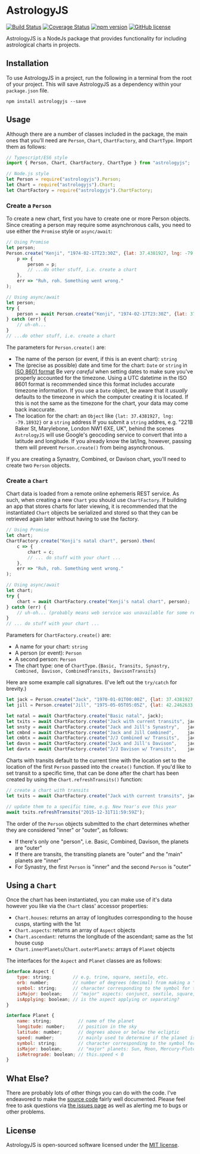 # AstrologyJS

[![Build Status](https://travis-ci.org/morphatic/astrologyjs.svg?branch=master)](https://travis-ci.org/morphatic/astrologyjs)
[![Coverage Status](https://coveralls.io/repos/github/morphatic/astrologyjs/badge.svg?branch=master)](https://coveralls.io/github/morphatic/astrologyjs?branch=master)
[![npm version](https://badge.fury.io/js/astrologyjs.svg)](https://www.npmjs.com/package/astrologyjs)
[![GitHub license](https://img.shields.io/badge/license-MIT-blue.svg)](https://raw.githubusercontent.com/morphatic/astrologyjs/master/LICENSE)

AstrologyJS is a NodeJs package that provides functionality for including astrological charts in projects.

## Installation

To use AstrologyJS in a project, run the following in a terminal from the root of your project. This will save AstrologyJS as a dependency within your `package.json` file.

```
npm install astrologyjs --save
```

## Usage

Although there are a number of classes included in the package, the main ones that you'll need are `Person`, `Chart`, `ChartFactory`, and `ChartType`. Import them as follows:

```javascript
// Typescript/ES6 style
import { Person, Chart, ChartFactory, ChartType } from "astrologyjs";

// Node.js style
let Person = require("astrologyjs").Person;
let Chart = require("astrologyjs").Chart;
let ChartFactory = require("astrologyjs").ChartFactory;
```

### Create a `Person`

To create a new chart, first you have to create one or more Person objects. Since creating a person may require some asynchronous calls, you need to use either the `Promise` style or `async/await`:

```javascript
// Using Promise
let person;
Person.create("Kenji", "1974-02-17T23:30Z", {lat: 37.4381927, lng: -79.18932}).then(
    p => {
        person = p;
        // ...do other stuff, i.e. create a chart
    },
    err => "Ruh, roh. Something went wrong."
);

// Using async/await
let person;
try {
    person = await Person.create("Kenji", "1974-02-17T23:30Z", {lat: 37.4381927, lng: -79.18932});
} catch (err) {
    // uh-oh...
}
// ...do other stuff, i.e. create a chart
```

The parameters for `Person.create()` are:

* The name of the person (or event, if this is an event chart): `string`
* The (precise as possible) date and time for the chart: `Date` or `string` in [ISO 8601 format](https://en.wikipedia.org/wiki/ISO_8601)
Be _very careful_ when setting dates to make sure you've properly accounted for the timezone. Using a UTC datetime in the ISO 8601 format is recommended since this format includes accurate timezone information. If you use a `Date` object, be aware that it _usually_ defaults to the timezone in which the computer creating it is located. If this is not the same as the timezone for the chart, your data may come back inaccurate.
* The location for the chart: an `Object` like `{lat: 37.4381927, lng: -79.18932}` or a `string` address
If you submit a `string` addres, e.g. "221B Baker St, Marylebone, London NW1 6XE, UK", behind the scenes `AstrologyJS` will use Google's geocoding service to convert that into a latitude and longitude. If you already know the lat/lng, however, passing them will prevent `Person.create()` from being asynchronous.

If you are creating a Synastry, Combined, or Davison chart, you'll need to create two `Person` objects.

### Create a `Chart`

Chart data is loaded from a remote online ephemeris REST service. As such, when creating a new `Chart` you should use `ChartFactory`. If building an app that stores charts for later viewing, it is recommended that the instantiated `Chart` objects be serialized and stored so that they can be retrieved again later without having to use the factory.

```javascript
// Using Promise
let chart;
ChartFactory.create("Kenji's natal chart", person).then(
    c => {
        chart = c;
        // ... do stuff with your chart ...
    },
    err => "Ruh, roh. Something went wrong."
);

// Using async/await
let chart;
try {
    chart = await ChartFactory.create("Kenji's natal chart", person);
} catch (err) {
    // uh-oh... (probably means web service was unavailable for some reason)
}
// ... do stuff with your chart ...
```

Parameters for `ChartFactory.create()` are:

* A name for your chart: `string`
* A person (or event): `Person`
* A second person: `Person`
* The chart type: one of `ChartType.{Basic, Transits, Synastry, Combined, Davison, CombinedTransits, DavisonTransits}`

Here are some example call signatures. (I've left out the `try/catch` for brevity.)

```javascript
let jack = Person.create("Jack", "1970-01-01T00:00Z", {lat: 37.4381927, lng: -79.18932});
let jill = Person.create("Jill", "1975-05-05T05:05Z", {lat: 42.2462633, lng:  18.26468});

let natal = await ChartFactory.create("Basic natal", jack);
let txits = await ChartFactory.create("Jack with current transits", jack, null, ChartType.Transits);
let snsty = await ChartFactory.create("Jack and Jill's Synastry",   jack, jill, ChartType.Synastry);
let cmbnd = await ChartFactory.create("Jack and Jill Combined",     jack, jill, ChartType.Combined);
let cmbtx = await ChartFactory.create("J/J Combined w/ Transits",   jack, jill, ChartType.CombinedTransits);
let davsn = await ChartFactory.create("Jack and Jill's Davison",    jack, jill, ChartType.Davison);
let davtx = await ChartFactory.create("J/J Davison w/ Transits",    jack, jill, ChartType.DavisonTransits);
```

Charts with transits default to the current time with the location set to the location of the first `Person` passed into the `create()` function. If you'd like to set transit to a specific time, that can be done after the chart has been created by using the `Chart.refreshTransits()` function:

```javascript
// create a chart with transits
let txits = await ChartFactory.create("Jack with current transits", jack, null, ChartType.Transits);

// update them to a specific time, e.g. New Year's eve this year
await txits.refreshTransits("2015-12-31T11:59:59Z");
```

The order of the `Person` objects submitted to the chart determines whether they are considered "inner" or "outer", as follows:

* If there's only one "person", i.e. Basic, Combined, Davison, the planets are "outer"
* If there are transits, the transiting planets are "outer" and the "main" planets are "inner"
* For Synastry, the first `Person` is "inner" and the second `Person` is "outer"

## Using a `Chart`

Once the chart has been instantiated, you can make use of it's data however you like via the `Chart` class' accessor properties:

* `Chart.houses`: returns an array of longitudes corresponding to the house cusps, starting with the 1st
* `Chart.aspects`: returns an array of `Aspect` objects
* `Chart.ascendant`: returns the longitude of the ascendant; same as the 1st house cusp
* `Chart.innerPlanets`/`Chart.outerPlanets`: arrays of `Planet` objects

The interfaces for the `Aspect` and `Planet` classes are as follows:

```javascript
interface Aspect {
    type: string;        // e.g. trine, square, sextile, etc.
    orb: number;         // number of degrees (decimal) from making a "perfect" aspect
    symbol: string;      // character corresponding to the symbol for the aspect in the Kairon Semiserif font
    isMajor: boolean;    // "major" aspects: conjunct, sextile, square, trine, opposition; all others are "minor"
    isApplying: boolean; // is the aspect applying or separating?
}

interface Planet {
    name: string;          // name of the planet
    longitude: number;     // position in the sky
    latitude: number;      // degrees above or below the ecliptic
    speed: number;         // mainly used to determine if the planet is retrograde
    symbol: string;        // character corresponding to the symbol for the planet in the Kairon Semiserif font
    isMajor: boolean;      // "major" planets: Sun, Moon, Mercury-Pluto; all others considered "minor"
    isRetrograde: boolean; // this.speed < 0
}
```

## What Else?

There are probably lots of other things you can do with the code. I've endeavored to make the [source code](https://github.com/morphatic/astrologyjs/blob/master/src/astrologyjs.ts) fairly well documented. Please feel free to ask questions via [the issues page](https://github.com/morphatic/astrologyjs/issues) as well as alerting me to bugs or other problems.

## License

AstrologyJS is open-sourced software licensed under the [MIT license](http://opensource.org/licenses/MIT).
